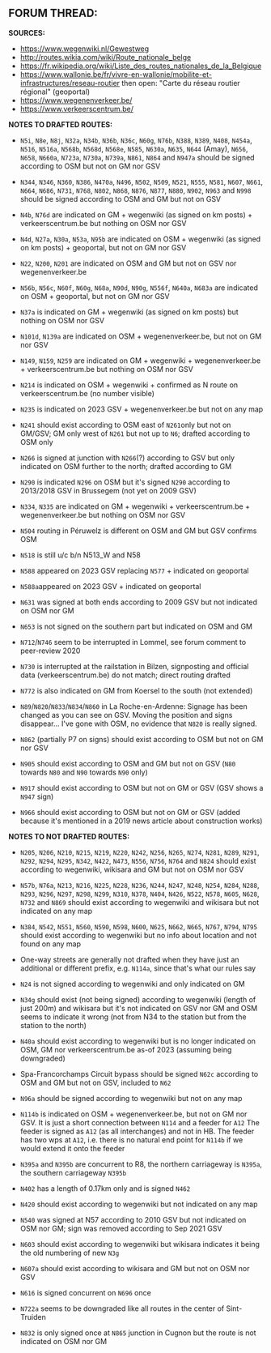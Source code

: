 ﻿**FORUM THREAD:**
- 


**SOURCES:**
- https://www.wegenwiki.nl/Gewestweg
- http://routes.wikia.com/wiki/Route_nationale_belge
- https://fr.wikipedia.org/wiki/Liste_des_routes_nationales_de_la_Belgique
- https://www.wallonie.be/fr/vivre-en-wallonie/mobilite-et-infrastructures/reseau-routier      then open: "Carte du réseau routier régional" (geoportal)
- https://www.wegenenverkeer.be/
- https://www.verkeerscentrum.be/


**NOTES TO DRAFTED ROUTES:**
- `N5i`, `N8e`, `N8j`, `N32a`, `N34b`, `N36b`, `N36c`, `N60g`, `N76b`, `N388`, `N389`, `N408`, `N454a`, `N516`, `N516a`, `N568b`, `N568d`, `N568e`, `N585`, `N630a`, `N635`, `N644` (Amay), `N656`, `N658`, `N660a`, `N723a`, `N730a`, `N739a`, `N861`, `N864` and `N947a` should be signed according to OSM but not on GM nor GSV
- `N344`, `N346`, `N360`, `N386`, `N470a`, `N496`, `N502`, `N509`, `N521`, `N555`, `N581`, `N607`, `N661`, `N664`, `N686`, `N731`, `N768`, `N802`, `N868`, `N876`, `N877`, `N880`, `N902`, `N963` and `N998` should be signed according to OSM and GM but not on GSV

- `N4b`, `N76d` are indicated on GM + wegenwiki (as signed on km posts) + verkeerscentrum.be but nothing on OSM nor GSV
- `N4d`, `N27a`, `N30a`, `N53a`, `N95b` are indicated on OSM + wegenwiki (as signed on km posts) + geoportal, but not on GM nor GSV
- `N22`, `N200`, `N201` are indicated on OSM and GM but not on GSV nor wegenenverkeer.be
- `N56b`, `N56c`, `N60f`, `N60g`, `N68a`, `N90d`, `N90g`, `N556f`, `N640a`, `N683a` are indicated on OSM + geoportal, but not on GM nor GSV
- `N37a` is indicated on GM + wegenwiki (as signed on km posts) but nothing on OSM nor GSV
- `N101d`, `N139a` are indicated on OSM + wegenenverkeer.be, but not on GM nor GSV
- `N149`, `N159`, `N259` are indicated on GM + wegenwiki + wegenenverkeer.be + verkeerscentrum.be but nothing on OSM nor GSV
- `N214` is indicated on OSM + wegenwiki + confirmed as N route on verkeerscentrum.be (no number visible)
- `N235` is indicated on 2023 GSV + wegenenverkeer.be but not on any map
- `N241` should exist according to OSM east of `N261`only but not on GM/GSV; GM only west of `N261` but not up to `N6`; drafted according to OSM only
- `N266` is signed at junction with `N266`(?) according to GSV but only indicated on OSM further to the north; drafted according to GM
- `N290` is indicated `N296` on OSM but it's signed `N290` according to 2013/2018 GSV in Brussegem (not yet on 2009 GSV)
- `N334`, `N335` are indicated on GM + wegenwiki + verkeerscentrum.be + wegenenverkeer.be but nothing on OSM nor GSV
- `N504` routing in Péruwelz is different on OSM and GM but GSV confirms OSM
- `N518` is still u/c b/n N513_W and N58
- `N588` appeared on 2023 GSV replacing `N577` + indicated on geoportal
- `N588a`appeared on 2023 GSV + indicated on geoportal
- `N631` was signed at both ends according to 2009 GSV but not indicated on OSM nor GM
- `N653` is not signed on the southern part but indicated on OSM and GM
- `N712`/`N746` seem to be interrupted in Lommel, see forum comment to peer-review 2020
- `N730` is interrupted at the railstation in Bilzen, signposting and official data (verkeerscentrum.be) do not match; direct routing drafted
- `N772` is also indicated on GM from Koersel to the south (not extended)
- `N89`/`N820`/`N833`/`N834`/`N860` in La Roche-en-Ardenne: Signage has been changed as you can see on GSV. Moving the position and signs disappear... I've gone with OSM, no evidence that `N820` is really signed.
- `N862` (partially P7 on signs) should exist according to OSM but not on GM nor GSV
- `N905` should exist according to OSM and GM but not on GSV (`N80` towards `N80` and `N90` towards `N90` only)
- `N917` should exist according to OSM but not on GM or GSV (GSV shows a `N947` sign)
- `N966` should exist according to OSM but not on GM or GSV (added because it's mentioned in a 2019 news article about construction works)

**NOTES TO NOT DRAFTED ROUTES:**
- `N205`, `N206`, `N210`, `N215`, `N219`, `N220`, `N242`, `N256`, `N265`, `N274`, `N281`, `N289`, `N291`, `N292`, `N294`, `N295`, `N342`, `N422`, `N473`, `N556`, `N756`, `N764` and `N824` should exist according to wegenwiki, wikisara and GM but not on OSM nor GSV
- `N57b`, `N76a`, `N213`, `N216`, `N225`, `N228`, `N236`, `N244`, `N247`, `N248`, `N254`, `N284`, `N288`, `N293`, `N296`, `N297`, `N298`, `N299`, `N310`, `N378`, `N404`, `N426`, `N522`, `N578`, `N605`, `N628`, `N732` and `N869` should exist according to wegenwiki and wikisara but not indicated on any map
- `N384`, `N542`, `N551`, `N560`, `N590`, `N598`, `N600`, `N625`, `N662`, `N665`, `N767`, `N794`, `N795` should exist according to wegenwiki but no info about location and not found on any map

- One-way streets are generally not drafted when they have just an additional or different prefix, e.g. `N114a`, since that's what our rules say
- `N24` is not signed according to wegenwiki and only indicated on GM
- `N34g` should exist (not being signed) according to wegenwiki (length of just 200m) and wikisara but it's not indicated on GSV nor GM and OSM seems to indicate it wrong (not from N34 to the station but from the station to the north)
- `N40a` should exist according to wegenwiki but is no longer indicated on OSM, GM nor verkeerscentrum.be as-of 2023 (assuming being downgraded)
- Spa-Francorchamps Circuit bypass should be signed `N62c` according to OSM and GM but not on GSV, included to `N62`
- `N96a` should be signed according to wegenwiki but not on any map
- `N114b` is indicated on OSM + wegenenverkeer.be, but not on GM nor GSV. It is just a short connection between `N114` and a feeder for `A12` The feeder is signed as `A12` (as all interchanges) and not in HB. The feeder has two wps at `A12`, i.e. there is no natural end point for `N114b` if we would extend it onto the feeder
- `N395a` and `N395b` are concurrent to R8, the northern carriageway is `N395a`, the southern carriageway `N395b`
- `N402` has a length of 0.17km only and is signed `N462`
- `N420` should exist according to wegenwiki but not indicated on any map
- `N540` was signed at N57 according to 2010 GSV but not indicated on OSM nor GM; sign was removed according to Sep 2021 GSV
- `N603` should exist according to wegenwiki but wikisara indicates it being the old numbering of new `N3g`
- `N607a` should exist according to wikisara and GM but not on OSM nor GSV
- `N616` is signed concurrent on `N696` once
- `N722a` seems to be downgraded like all routes in the center of Sint-Truiden
- `N832` is only signed once at `N865` junction in Cugnon but the route is not indicated on OSM nor GM
